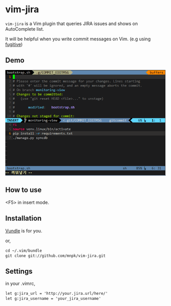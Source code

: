 # vim-jira

`vim-jira` is a Vim plugin that queries JIRA issues and shows on AutoComplete list.

It will be helpful when you write commit messages on Vim. (e.g using [fugitive](https://github.com/tpope/vim-fugitive))

## Demo

![demo](vim_jira_preview.gif)

## How to use

\<F5\> in insert mode.

## Installation

[Vundle](https://github.com/gmarik/Vundle.vim) is for you.

or,

```
cd ~/.vim/bundle
git clone git://github.com/mnpk/vim-jira.git
```

## Settings

in your .vimrc,

```
let g:jira_url = 'http://your.jira.url/here/'
let g:jira_username = 'your_jira_username'
```

##
